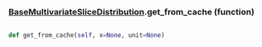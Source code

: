 ### [BaseMultivariateSliceDistribution](BaseMultivariateSliceDistribution.md).get_from_cache (function)


```py

def get_from_cache(self, x=None, unit=None)

```


